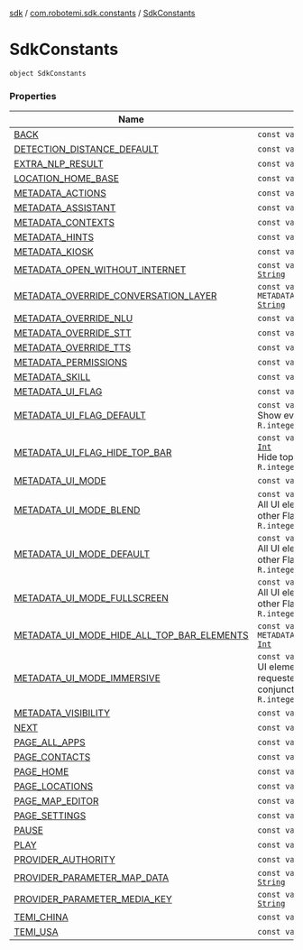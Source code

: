[sdk](../../index.md) / [com.robotemi.sdk.constants](../index.md) / [SdkConstants](./index.md)

# SdkConstants

`object SdkConstants`

### Properties

| Name | Summary |
|---|---|
| [BACK](-b-a-c-k.md) | `const val BACK: `[`Int`](https://kotlinlang.org/api/latest/jvm/stdlib/kotlin/-int/index.html) |
| [DETECTION_DISTANCE_DEFAULT](-d-e-t-e-c-t-i-o-n_-d-i-s-t-a-n-c-e_-d-e-f-a-u-l-t.md) | `const val DETECTION_DISTANCE_DEFAULT: `[`Float`](https://kotlinlang.org/api/latest/jvm/stdlib/kotlin/-float/index.html) |
| [EXTRA_NLP_RESULT](-e-x-t-r-a_-n-l-p_-r-e-s-u-l-t.md) | `const val EXTRA_NLP_RESULT: `[`String`](https://kotlinlang.org/api/latest/jvm/stdlib/kotlin/-string/index.html) |
| [LOCATION_HOME_BASE](-l-o-c-a-t-i-o-n_-h-o-m-e_-b-a-s-e.md) | `const val LOCATION_HOME_BASE: `[`String`](https://kotlinlang.org/api/latest/jvm/stdlib/kotlin/-string/index.html) |
| [METADATA_ACTIONS](-m-e-t-a-d-a-t-a_-a-c-t-i-o-n-s.md) | `const val METADATA_ACTIONS: `[`String`](https://kotlinlang.org/api/latest/jvm/stdlib/kotlin/-string/index.html) |
| [METADATA_ASSISTANT](-m-e-t-a-d-a-t-a_-a-s-s-i-s-t-a-n-t.md) | `const val METADATA_ASSISTANT: `[`String`](https://kotlinlang.org/api/latest/jvm/stdlib/kotlin/-string/index.html) |
| [METADATA_CONTEXTS](-m-e-t-a-d-a-t-a_-c-o-n-t-e-x-t-s.md) | `const val METADATA_CONTEXTS: `[`String`](https://kotlinlang.org/api/latest/jvm/stdlib/kotlin/-string/index.html) |
| [METADATA_HINTS](-m-e-t-a-d-a-t-a_-h-i-n-t-s.md) | `const val METADATA_HINTS: `[`String`](https://kotlinlang.org/api/latest/jvm/stdlib/kotlin/-string/index.html) |
| [METADATA_KIOSK](-m-e-t-a-d-a-t-a_-k-i-o-s-k.md) | `const val METADATA_KIOSK: `[`String`](https://kotlinlang.org/api/latest/jvm/stdlib/kotlin/-string/index.html) |
| [METADATA_OPEN_WITHOUT_INTERNET](-m-e-t-a-d-a-t-a_-o-p-e-n_-w-i-t-h-o-u-t_-i-n-t-e-r-n-e-t.md) | `const val METADATA_OPEN_WITHOUT_INTERNET: `[`String`](https://kotlinlang.org/api/latest/jvm/stdlib/kotlin/-string/index.html) |
| [METADATA_OVERRIDE_CONVERSATION_LAYER](-m-e-t-a-d-a-t-a_-o-v-e-r-r-i-d-e_-c-o-n-v-e-r-s-a-t-i-o-n_-l-a-y-e-r.md) | `const val METADATA_OVERRIDE_CONVERSATION_LAYER: `[`String`](https://kotlinlang.org/api/latest/jvm/stdlib/kotlin/-string/index.html) |
| [METADATA_OVERRIDE_NLU](-m-e-t-a-d-a-t-a_-o-v-e-r-r-i-d-e_-n-l-u.md) | `const val METADATA_OVERRIDE_NLU: `[`String`](https://kotlinlang.org/api/latest/jvm/stdlib/kotlin/-string/index.html) |
| [METADATA_OVERRIDE_STT](-m-e-t-a-d-a-t-a_-o-v-e-r-r-i-d-e_-s-t-t.md) | `const val METADATA_OVERRIDE_STT: `[`String`](https://kotlinlang.org/api/latest/jvm/stdlib/kotlin/-string/index.html) |
| [METADATA_OVERRIDE_TTS](-m-e-t-a-d-a-t-a_-o-v-e-r-r-i-d-e_-t-t-s.md) | `const val METADATA_OVERRIDE_TTS: `[`String`](https://kotlinlang.org/api/latest/jvm/stdlib/kotlin/-string/index.html) |
| [METADATA_PERMISSIONS](-m-e-t-a-d-a-t-a_-p-e-r-m-i-s-s-i-o-n-s.md) | `const val METADATA_PERMISSIONS: `[`String`](https://kotlinlang.org/api/latest/jvm/stdlib/kotlin/-string/index.html) |
| [METADATA_SKILL](-m-e-t-a-d-a-t-a_-s-k-i-l-l.md) | `const val METADATA_SKILL: `[`String`](https://kotlinlang.org/api/latest/jvm/stdlib/kotlin/-string/index.html) |
| [METADATA_UI_FLAG](-m-e-t-a-d-a-t-a_-u-i_-f-l-a-g.md) | `const val METADATA_UI_FLAG: `[`String`](https://kotlinlang.org/api/latest/jvm/stdlib/kotlin/-string/index.html) |
| [METADATA_UI_FLAG_DEFAULT](-m-e-t-a-d-a-t-a_-u-i_-f-l-a-g_-d-e-f-a-u-l-t.md) | `const val METADATA_UI_FLAG_DEFAULT: `[`Int`](https://kotlinlang.org/api/latest/jvm/stdlib/kotlin/-int/index.html)<br>Show everything. `R.integer.metadata_ui_flag_default` |
| [METADATA_UI_FLAG_HIDE_TOP_BAR](-m-e-t-a-d-a-t-a_-u-i_-f-l-a-g_-h-i-d-e_-t-o-p_-b-a-r.md) | `const val METADATA_UI_FLAG_HIDE_TOP_BAR: `[`Int`](https://kotlinlang.org/api/latest/jvm/stdlib/kotlin/-int/index.html)<br>Hide top bar always. `R.integer.metadata_ui_flag_hide_top_bar` |
| [METADATA_UI_MODE](-m-e-t-a-d-a-t-a_-u-i_-m-o-d-e.md) | `const val METADATA_UI_MODE: `[`String`](https://kotlinlang.org/api/latest/jvm/stdlib/kotlin/-string/index.html) |
| [METADATA_UI_MODE_BLEND](-m-e-t-a-d-a-t-a_-u-i_-m-o-d-e_-b-l-e-n-d.md) | `const val METADATA_UI_MODE_BLEND: `[`Int`](https://kotlinlang.org/api/latest/jvm/stdlib/kotlin/-int/index.html)<br>All UI elements are visible. If this mode is set other Flags are ignored. `R.integer.metadata_ui_mode_blend` |
| [METADATA_UI_MODE_DEFAULT](-m-e-t-a-d-a-t-a_-u-i_-m-o-d-e_-d-e-f-a-u-l-t.md) | `const val METADATA_UI_MODE_DEFAULT: `[`Int`](https://kotlinlang.org/api/latest/jvm/stdlib/kotlin/-int/index.html)<br>All UI elements are visible. If this mode is set other Flags are ignored. `R.integer.metadata_ui_mode_default` |
| [METADATA_UI_MODE_FULLSCREEN](-m-e-t-a-d-a-t-a_-u-i_-m-o-d-e_-f-u-l-l-s-c-r-e-e-n.md) | `const val METADATA_UI_MODE_FULLSCREEN: `[`Int`](https://kotlinlang.org/api/latest/jvm/stdlib/kotlin/-int/index.html)<br>All UI elements are hidden. If this mode is set other Flags are ignored. `R.integer.metadata_ui_mode_fullscreen` |
| [METADATA_UI_MODE_HIDE_ALL_TOP_BAR_ELEMENTS](-m-e-t-a-d-a-t-a_-u-i_-m-o-d-e_-h-i-d-e_-a-l-l_-t-o-p_-b-a-r_-e-l-e-m-e-n-t-s.md) | `const val METADATA_UI_MODE_HIDE_ALL_TOP_BAR_ELEMENTS: `[`Int`](https://kotlinlang.org/api/latest/jvm/stdlib/kotlin/-int/index.html) |
| [METADATA_UI_MODE_IMMERSIVE](-m-e-t-a-d-a-t-a_-u-i_-m-o-d-e_-i-m-m-e-r-s-i-v-e.md) | `const val METADATA_UI_MODE_IMMERSIVE: `[`Int`](https://kotlinlang.org/api/latest/jvm/stdlib/kotlin/-int/index.html)<br>UI elements can be shown/hidden when requested. This mode can be used in conjunction with Flags. `R.integer.metadata_ui_mode_immersive` |
| [METADATA_VISIBILITY](-m-e-t-a-d-a-t-a_-v-i-s-i-b-i-l-i-t-y.md) | `const val METADATA_VISIBILITY: `[`String`](https://kotlinlang.org/api/latest/jvm/stdlib/kotlin/-string/index.html) |
| [NEXT](-n-e-x-t.md) | `const val NEXT: `[`Int`](https://kotlinlang.org/api/latest/jvm/stdlib/kotlin/-int/index.html) |
| [PAGE_ALL_APPS](-p-a-g-e_-a-l-l_-a-p-p-s.md) | `const val PAGE_ALL_APPS: `[`String`](https://kotlinlang.org/api/latest/jvm/stdlib/kotlin/-string/index.html) |
| [PAGE_CONTACTS](-p-a-g-e_-c-o-n-t-a-c-t-s.md) | `const val PAGE_CONTACTS: `[`String`](https://kotlinlang.org/api/latest/jvm/stdlib/kotlin/-string/index.html) |
| [PAGE_HOME](-p-a-g-e_-h-o-m-e.md) | `const val PAGE_HOME: `[`String`](https://kotlinlang.org/api/latest/jvm/stdlib/kotlin/-string/index.html) |
| [PAGE_LOCATIONS](-p-a-g-e_-l-o-c-a-t-i-o-n-s.md) | `const val PAGE_LOCATIONS: `[`String`](https://kotlinlang.org/api/latest/jvm/stdlib/kotlin/-string/index.html) |
| [PAGE_MAP_EDITOR](-p-a-g-e_-m-a-p_-e-d-i-t-o-r.md) | `const val PAGE_MAP_EDITOR: `[`String`](https://kotlinlang.org/api/latest/jvm/stdlib/kotlin/-string/index.html) |
| [PAGE_SETTINGS](-p-a-g-e_-s-e-t-t-i-n-g-s.md) | `const val PAGE_SETTINGS: `[`String`](https://kotlinlang.org/api/latest/jvm/stdlib/kotlin/-string/index.html) |
| [PAUSE](-p-a-u-s-e.md) | `const val PAUSE: `[`Int`](https://kotlinlang.org/api/latest/jvm/stdlib/kotlin/-int/index.html) |
| [PLAY](-p-l-a-y.md) | `const val PLAY: `[`Int`](https://kotlinlang.org/api/latest/jvm/stdlib/kotlin/-int/index.html) |
| [PROVIDER_AUTHORITY](-p-r-o-v-i-d-e-r_-a-u-t-h-o-r-i-t-y.md) | `const val PROVIDER_AUTHORITY: `[`String`](https://kotlinlang.org/api/latest/jvm/stdlib/kotlin/-string/index.html) |
| [PROVIDER_PARAMETER_MAP_DATA](-p-r-o-v-i-d-e-r_-p-a-r-a-m-e-t-e-r_-m-a-p_-d-a-t-a.md) | `const val PROVIDER_PARAMETER_MAP_DATA: `[`String`](https://kotlinlang.org/api/latest/jvm/stdlib/kotlin/-string/index.html) |
| [PROVIDER_PARAMETER_MEDIA_KEY](-p-r-o-v-i-d-e-r_-p-a-r-a-m-e-t-e-r_-m-e-d-i-a_-k-e-y.md) | `const val PROVIDER_PARAMETER_MEDIA_KEY: `[`String`](https://kotlinlang.org/api/latest/jvm/stdlib/kotlin/-string/index.html) |
| [TEMI_CHINA](-t-e-m-i_-c-h-i-n-a.md) | `const val TEMI_CHINA: `[`String`](https://kotlinlang.org/api/latest/jvm/stdlib/kotlin/-string/index.html) |
| [TEMI_USA](-t-e-m-i_-u-s-a.md) | `const val TEMI_USA: `[`String`](https://kotlinlang.org/api/latest/jvm/stdlib/kotlin/-string/index.html) |
